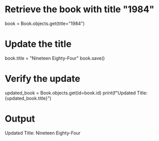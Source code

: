 # Retrieve the book with title "1984"
book = Book.objects.get(title="1984")

# Update the title
book.title = "Nineteen Eighty-Four"
book.save()

# Verify the update
updated_book = Book.objects.get(id=book.id)
print(f"Updated Title: {updated_book.title}")

# Output
Updated Title: Nineteen Eighty-Four